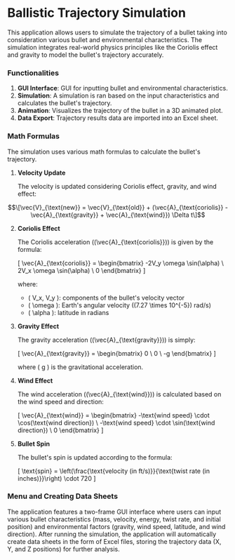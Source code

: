 # Ballistic Trajectory Simulation

This application allows users to simulate the trajectory of a bullet taking into consideration various bullet and environmental characteristics. 
The simulation integrates real-world physics principles like the Coriolis effect and gravity to model the bullet's trajectory accurately.

### Functionalities

1. **GUI Interface**: GUI for inputting bullet and environmental characteristics.
2. **Simulation**: A simulation is ran based on the input characteristics and calculates the bullet's trajectory.
3. **Animation**: Visualizes the trajectory of the bullet in a 3D animated plot.
4. **Data Export**: Trajectory results data are imported into an Excel sheet.

### Math Formulas

The simulation uses various math formulas to calculate the bullet's trajectory.

1. **Velocity Update**
   
   The velocity is updated considering Coriolis effect, gravity, and wind effect:

```math
\[\vec{V}_{\text{new}} = \vec{V}_{\text{old}} + (\vec{A}_{\text{coriolis}} - \vec{A}_{\text{gravity}} + \vec{A}_{\text{wind}}) \Delta t\]
```
   
2. **Coriolis Effect**
   
   The Coriolis acceleration (\(\vec{A}_{\text{coriolis}}\)) is given by the formula:

   \[
   \vec{A}_{\text{coriolis}} = \begin{bmatrix} -2V_y \omega \sin(\alpha) \\ 2V_x \omega \sin(\alpha) \\ 0 \end{bmatrix}
   \]
   
   where:
   - \( V_x, V_y \): components of the bullet's velocity vector
   - \( \omega \): Earth's angular velocity (\(7.27 \times 10^{-5}\) rad/s)
   - \( \alpha \): latitude in radians

3. **Gravity Effect**
   
   The gravity acceleration (\(\vec{A}_{\text{gravity}}\)) is simply:
   
   \[
   \vec{A}_{\text{gravity}} = \begin{bmatrix} 0 \\ 0 \\ -g \end{bmatrix}
   \]
   
   where \( g \) is the gravitational acceleration.

4. **Wind Effect**
   
   The wind acceleration (\(\vec{A}_{\text{wind}}\)) is calculated based on the wind speed and direction:
   
   \[
   \vec{A}_{\text{wind}} = \begin{bmatrix} -\text{wind speed} \cdot \cos(\text{wind direction}) \\ -\text{wind speed} \cdot \sin(\text{wind direction}) \\ 0 \end{bmatrix}
   \]

5. **Bullet Spin**
   
   The bullet's spin is updated according to the formula:

   \[
   \text{spin} = \left(\frac{\text{velocity (in ft/s)}}{\text{twist rate (in inches)}}\right) \cdot 720
   \]

### Menu and Creating Data Sheets

The application features a two-frame GUI interface where users can input various bullet characteristics (mass, velocity, energy, twist rate, and initial position) and environmental factors 
(gravity, wind speed, latitude, and wind direction). After running the simulation, the application will automatically create data sheets in the form of Excel files, storing the trajectory data (X, Y, and Z positions) for further analysis.

